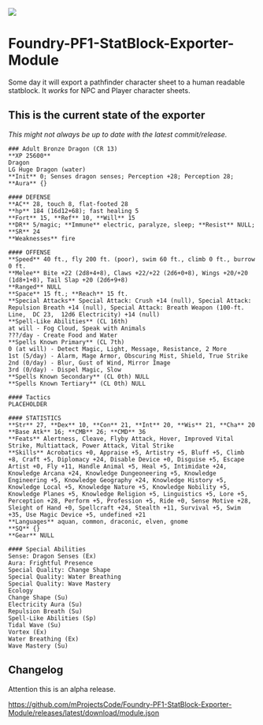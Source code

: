 ![](https://img.shields.io/badge/Foundry-v0.9.249-informational)
<!--- Downloads @ Latest Badge -->
<!--- replace <user>/<repo> with your username/repository -->
<!--- ![Latest Release Download Count](https://img.shields.io/github/downloads/mProjectsCode/Foundry-PF1-StatBlock-Exporter-Module/latest/module.zip) -->

<!--- Forge Bazaar Install % Badge -->
<!--- replace <your-module-name> with the `name` in your manifest -->
<!--- ![Forge Installs](https://img.shields.io/badge/dynamic/json?label=Forge%20Installs&query=package.installs&suffix=%25&url=https%3A%2F%2Fforge-vtt.com%2Fapi%2Fbazaar%2Fpackage%2F<your-module-name>&colorB=4aa94a) -->

# Foundry-PF1-StatBlock-Exporter-Module
Some day it will export a pathfinder character sheet to a human readable statblock.
It *works* for NPC and Player character sheets.

## This is the current state of the exporter
*This might not always be up to date with the latest commit/release.*
```
### Adult Bronze Dragon (CR 13)
**XP 25600**
Dragon 
LG Huge Dragon (water)
**Init** 0; Senses dragon senses; Perception +28; Perception 28;
**Aura** {}

#### DEFENSE
**AC** 28, touch 8, flat-footed 28
**hp** 184 (16d12+68); fast healing 5
**Fort** 15, **Ref** 10, **Will** 15
**DR** 5/magic; **Immune** electric, paralyze, sleep; **Resist** NULL; **SR** 24
**Weaknesses** fire

#### OFFENSE
**Speed** 40 ft., fly 200 ft. (poor), swim 60 ft., climb 0 ft., burrow 0 ft.
**Melee** Bite +22 (2d8+4+8), Claws +22/+22 (2d6+0+8), Wings +20/+20 (1d8+1+8), Tail Slap +20 (2d6+9+8)
**Ranged** NULL
**Space** 15 ft.; **Reach** 15 ft.
**Special Attacks** Special Attack: Crush +14 (null), Special Attack: Repulsion Breath +14 (null), Special Attack: Breath Weapon (100-ft. Line,  DC 23,  12d6 Electricity) +14 (null)
**Spell-Like Abilities** (CL 16th) 
at will - Fog Cloud, Speak with Animals
???/day - Create Food and Water
**Spells Known Primary** (CL 7th) 
0 (at will) - Detect Magic, Light, Message, Resistance, 2 More
1st (5/day) - Alarm, Mage Armor, Obscuring Mist, Shield, True Strike
2nd (0/day) - Blur, Gust of Wind, Mirror Image
3rd (0/day) - Dispel Magic, Slow
**Spells Known Secondary** (CL 0th) NULL
**Spells Known Tertiary** (CL 0th) NULL

#### Tactics
PLACEHOLDER

#### STATISTICS
**Str** 27, **Dex** 10, **Con** 21, **Int** 20, **Wis** 21, **Cha** 20
**Base Atk** 16; **CMB** 26; **CMD** 36
**Feats** Alertness, Cleave, Flyby Attack, Hover, Improved Vital Strike, Multiattack, Power Attack, Vital Strike
**Skills** Acrobatics +0, Appraise +5, Artistry +5, Bluff +5, Climb +8, Craft +5, Diplomacy +24, Disable Device +0, Disguise +5, Escape Artist +0, Fly +11, Handle Animal +5, Heal +5, Intimidate +24, Knowledge Arcana +24, Knowledge Dungeoneering +5, Knowledge Engineering +5, Knowledge Geography +24, Knowledge History +5, Knowledge Local +5, Knowledge Nature +5, Knowledge Nobility +5, Knowledge Planes +5, Knowledge Religion +5, Linguistics +5, Lore +5, Perception +28, Perform +5, Profession +5, Ride +0, Sense Motive +28, Sleight of Hand +0, Spellcraft +24, Stealth +11, Survival +5, Swim +35, Use Magic Device +5, undefined +21
**Languages** aquan, common, draconic, elven, gnome
**SQ** {}
**Gear** NULL

#### Special Abilities
Sense: Dragon Senses (Ex)
Aura: Frightful Presence
Special Quality: Change Shape
Special Quality: Water Breathing
Special Quality: Wave Mastery
Ecology
Change Shape (Su)
Electricity Aura (Su)
Repulsion Breath (Su)
Spell-Like Abilities (Sp)
Tidal Wave (Su)
Vortex (Ex)
Water Breathing (Ex)
Wave Mastery (Su)
```

## Changelog
Attention this is an alpha release.

https://github.com/mProjectsCode/Foundry-PF1-StatBlock-Exporter-Module/releases/latest/download/module.json
